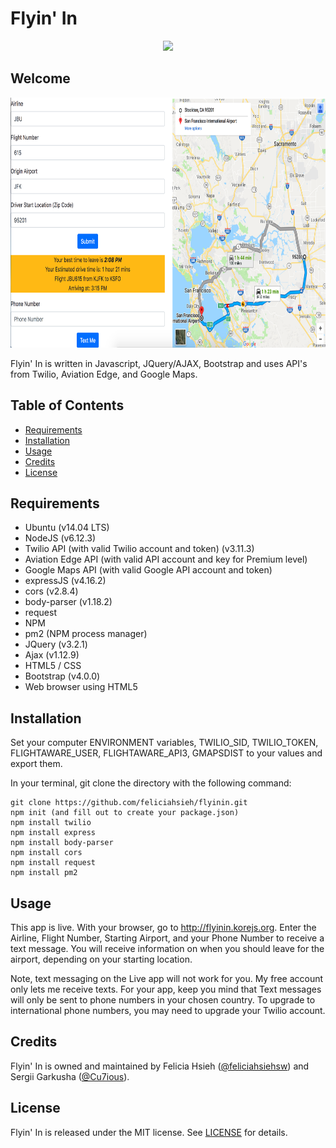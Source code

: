 # Flyin' In

<p align="center"><img src="images/LogoFlyinIn.png" width="150px" /></p>

## Welcome
<p align="center"><img src="images/FlyinIn.png" height="400px" /></p>

Flyin' In is written in Javascript, JQuery/AJAX, Bootstrap and uses API's from Twilio, Aviation Edge, and Google Maps.

## Table of Contents
* [Requirements](#requirements)
* [Installation](#installation)
* [Usage](#usage)
* [Credits](#credits)
* [License](#license)

## Requirements
* Ubuntu (v14.04 LTS)
* NodeJS (v6.12.3)
* Twilio API (with valid Twilio account and token) (v3.11.3)
* Aviation Edge API (with valid API account and key for Premium level)
* Google Maps API (with valid Google API account and token)
* expressJS (v4.16.2)
* cors (v2.8.4)
* body-parser (v1.18.2)
* request
* NPM
* pm2 (NPM process manager)
* JQuery (v3.2.1)
* Ajax (v1.12.9)
* HTML5 / CSS
* Bootstrap (v4.0.0)
* Web browser using HTML5

## Installation
Set your computer ENVIRONMENT variables,
TWILIO_SID, TWILIO_TOKEN, FLIGHTAWARE_USER, FLIGHTAWARE_API3, GMAPSDIST to your values and export them.

In your terminal, git clone the directory with the following command:

```
git clone https://github.com/feliciahsieh/flyinin.git
npm init (and fill out to create your package.json)
npm install twilio
npm install express
npm install body-parser
npm install cors
npm install request
npm install pm2
```

## Usage
This app is live. With your browser, go to http://flyinin.korejs.org. Enter the Airline, Flight Number, Starting Airport, and your Phone Number to receive a text message. You will receive information on when you should leave for the airport, depending on your starting location.

Note, text messaging on the Live app will not work for you. My free account only lets me receive texts. For your app, keep you mind that Text messages will only be sent to phone numbers in your chosen country. To upgrade to international phone numbers, you may need to upgrade your Twilio account.

## Credits
Flyin' In is owned and maintained by Felicia Hsieh ([@feliciahsiehsw](https://twitter.com/feliciahsiehsw)) and Sergii Garkusha ([@Cu7ious](https://twitter.com/Cu7ious)).

## License
Flyin' In is released under the MIT license. See [LICENSE](https://github.com/feliciahsieh/flyinin/blob/master/LICENSE) for details.

